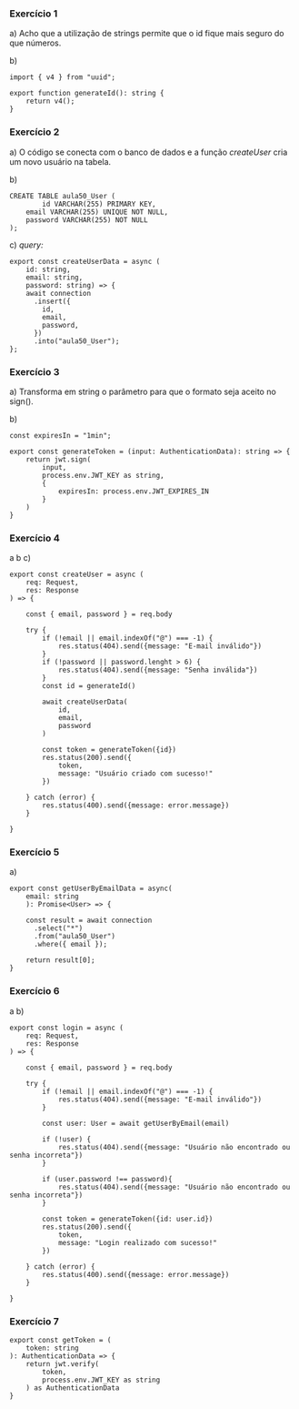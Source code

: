### Exercício 1

a) Acho que a utilização de strings permite que o id fique mais seguro do que números.

b) 
```
import { v4 } from "uuid";

export function generateId(): string {
    return v4();
}
```

### Exercício 2

a) O código se conecta com o banco de dados e a função *createUser* cria um novo usuário na tabela.

b) 
```
CREATE TABLE aula50_User (
		id VARCHAR(255) PRIMARY KEY,
    email VARCHAR(255) UNIQUE NOT NULL,
    password VARCHAR(255) NOT NULL
);
```

c) 
*query:*
```
export const createUserData = async (
    id: string, 
    email: string, 
    password: string) => {
    await connection
      .insert({
        id,
        email,
        password,
      })
      .into("aula50_User");
};
```

### Exercício 3

a) Transforma em string o parâmetro para que o formato seja aceito no sign().

b) 
```
const expiresIn = "1min";

export const generateToken = (input: AuthenticationData): string => {
    return jwt.sign(
        input,
        process.env.JWT_KEY as string,
        {
            expiresIn: process.env.JWT_EXPIRES_IN
        }
    )
}
```

### Exercício 4

a b c)
```
export const createUser = async (
    req: Request, 
    res: Response
) => {
    
    const { email, password } = req.body

    try {
        if (!email || email.indexOf("@") === -1) {
            res.status(404).send({message: "E-mail inválido"})
        }
        if (!password || password.lenght > 6) {
            res.status(404).send({message: "Senha inválida"})
        }
        const id = generateId()

        await createUserData(
            id,
            email,
            password
        )
        
        const token = generateToken({id})
        res.status(200).send({
            token,
            message: "Usuário criado com sucesso!"
        })

    } catch (error) {
        res.status(400).send({message: error.message})
    }

}
```

### Exercício 5

a)
```
export const getUserByEmailData = async(
    email: string
    ): Promise<User> => {

    const result = await connection
      .select("*")
      .from("aula50_User")
      .where({ email });
 
    return result[0];
}
```

### Exercício 6

a b)
```
export const login = async (
    req: Request, 
    res: Response
) => {
    
    const { email, password } = req.body

    try {
        if (!email || email.indexOf("@") === -1) {
            res.status(404).send({message: "E-mail inválido"})
        }

        const user: User = await getUserByEmail(email)

        if (!user) {
            res.status(404).send({message: "Usuário não encontrado ou senha incorreta"})
        }

        if (user.password !== password){
            res.status(404).send({message: "Usuário não encontrado ou senha incorreta"})
        }
        
        const token = generateToken({id: user.id})
        res.status(200).send({
            token,
            message: "Login realizado com sucesso!"
        })

    } catch (error) {
        res.status(400).send({message: error.message})
    }

}
```

### Exercício 7

```
export const getToken = (
    token: string
): AuthenticationData => {
    return jwt.verify(
        token,
        process.env.JWT_KEY as string
    ) as AuthenticationData
}
```





